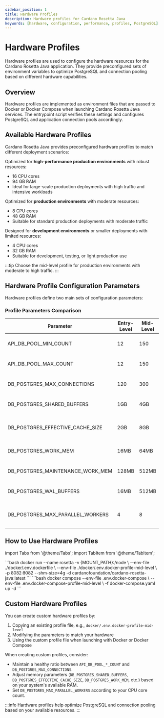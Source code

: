 ```yaml
---
sidebar_position: 1
title: Hardware Profiles
description: Hardware profiles for Cardano Rosetta Java
keywords: [hardware, configuration, performance, profiles, PostgreSQL]
---
```


# Hardware Profiles

Hardware profiles are used to configure the hardware resources for the Cardano Rosetta Java application. They provide preconfigured sets of environment variables to optimize PostgreSQL and connection pooling based on different hardware capabilities.

## Overview

Hardware profiles are implemented as environment files that are passed to Docker or Docker Compose when launching Cardano Rosetta Java services. The entrypoint script verifies these settings and configures PostgreSQL and application connection pools accordingly.

## Available Hardware Profiles

Cardano Rosetta Java provides preconfigured hardware profiles to match different deployment scenarios:

<Tabs>
<TabItem value="advance" label="Advanced-Level ">

Optimized for **high-performance production environments** with robust resources:

- 16 CPU cores
- 94 GB RAM
- Ideal for large-scale production deployments with high traffic and intensive workloads

</TabItem>
<TabItem value="mid" label="⭐ Mid-Level (recommended)" default>

Optimized for **production environments** with moderate resources:

- 8 CPU cores
- 48 GB RAM
- Suitable for standard production deployments with moderate traffic

</TabItem>
<TabItem value="entry" label="Entry-Level">

Designed for **development environments** or smaller deployments with limited resources:

- 4 CPU cores
- 32 GB RAM
- Suitable for development, testing, or light production use

</TabItem>
</Tabs>

:::tip
Choose the mid-level profile for production environments with moderate to high traffic.
:::

## Hardware Profile Configuration Parameters

Hardware profiles define two main sets of configuration parameters:

### Profile Parameters Comparison

| Parameter                        | Entry-Level | Mid-Level | Advanced-Level | Purpose                                       |
|----------------------------------|-------------|-----------|----------------|-----------------------------------------------|
| API_DB_POOL_MIN_COUNT            | 12          | 150       | 100            | Minimum database connections                  |
| API_DB_POOL_MAX_COUNT            | 12          | 150       | 550            | Maximum database connections                  |
| DB_POSTGRES_MAX_CONNECTIONS      | 120         | 300       | 600            | Maximum PostgreSQL connections                |
| DB_POSTGRES_SHARED_BUFFERS       | 1GB         | 4GB       | 32GB           | Memory for data caching                       |
| DB_POSTGRES_EFFECTIVE_CACHE_SIZE | 2GB         | 8GB       | 32GB           | Estimate of memory available for disk caching |
| DB_POSTGRES_WORK_MEM             | 16MB        | 64MB      | 96GB           | Memory for query operations                   |
| DB_POSTGRES_MAINTENANCE_WORK_MEM | 128MB       | 512MB     | 2GB            | Memory for maintenance operations             |
| DB_POSTGRES_WAL_BUFFERS          | 16MB        | 512MB     | 512MB          | Memory for write-ahead logging                |
| DB_POSTGRES_MAX_PARALLEL_WORKERS | 4           | 8         | 16             | Maximum parallel query workers                |



## How to Use Hardware Profiles

import Tabs from '@theme/Tabs';
import TabItem from '@theme/TabItem';

<Tabs>
  <TabItem value="docker" label="Docker" default>
    ```bash
    docker run --name rosetta -v {MOUNT_PATH}:/node \
      --env-file ./docker/.env.dockerfile \
      --env-file ./docker/.env.docker-profile-mid-level \
      -p 8082:8082 --shm-size=4g -d cardanofoundation/cardano-rosetta-java:latest
    ```
  </TabItem>
  <TabItem value="docker-compose" label="Docker Compose">
    ```bash
    docker compose --env-file .env.docker-compose \
      --env-file .env.docker-compose-profile-mid-level \
      -f docker-compose.yaml up -d
    ```
  </TabItem>
</Tabs>

## Custom Hardware Profiles

You can create custom hardware profiles by:

1. Copying an existing profile file, e.g., `docker/.env.docker-profile-mid-level`
2. Modifying the parameters to match your hardware
3. Using the custom profile file when launching with Docker or Docker Compose

When creating custom profiles, consider:

- Maintain a healthy ratio between `API_DB_POOL_*_COUNT` and `DB_POSTGRES_MAX_CONNECTIONS`.
- Adjust memory parameters (`DB_POSTGRES_SHARED_BUFFERS`, `DB_POSTGRES_EFFECTIVE_CACHE_SIZE`, `DB_POSTGRES_WORK_MEM`, etc.) based on your system's available RAM.
- Set `DB_POSTGRES_MAX_PARALLEL_WORKERS` according to your CPU core count.

:::info
Hardware profiles help optimize PostgreSQL and connection pooling based on your available resources.
:::
